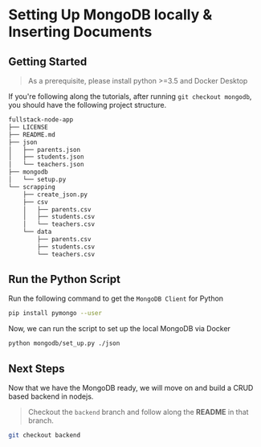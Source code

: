 # Setting Up MongoDB locally & Inserting Documents
## Getting Started
> As a prerequisite, please install python >=3.5 and Docker Desktop

If you're following along the tutorials, after running `git checkout mongodb`, you should have the following project structure.
```bash
fullstack-node-app
├── LICENSE
├── README.md
├── json
│   ├── parents.json
│   ├── students.json
│   └── teachers.json
├── mongodb
│   └── setup.py
└── scrapping
    ├── create_json.py
    ├── csv
    │   ├── parents.csv
    │   ├── students.csv
    │   └── teachers.csv
    └── data
        ├── parents.csv
        ├── students.csv
        └── teachers.csv
```

## Run the Python Script
Run the following command to get the `MongoDB Client` for Python
``` bash
pip install pymongo --user
```

Now, we can run the script to set up the local MongoDB via Docker
``` bash
python mongodb/set_up.py ./json
```

## Next Steps
Now that we have the MongoDB ready, we will move on and build a CRUD based backend in nodejs.

>Checkout the `backend` branch and follow along the **README** in that branch.

```bash
git checkout backend
```
